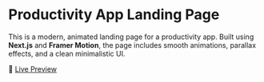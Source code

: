 # Productivity App Landing Page 

This is a modern, animated landing page for a productivity app. Built using **Next.js** and **Framer Motion**, the page includes smooth animations, parallax effects, and a clean minimalistic UI.

🔗 [Live Preview](https://amethyst-woad-xi.vercel.app/)
